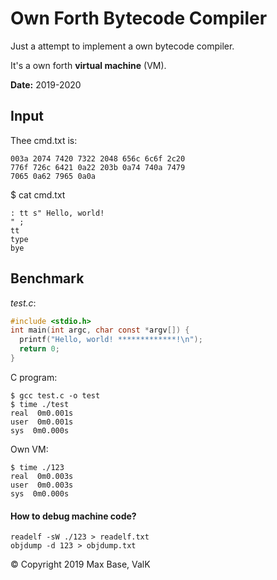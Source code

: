 # Own Forth Bytecode Compiler

Just a attempt to implement a own bytecode compiler.

It's a own forth **virtual machine** (VM).

**Date:** 2019-2020

## Input

Thee cmd.txt is:

```
003a 2074 7420 7322 2048 656c 6c6f 2c20
776f 726c 6421 0a22 203b 0a74 740a 7479
7065 0a62 7965 0a0a
```

$ cat cmd.txt 

```
: tt s" Hello, world!
" ;
tt
type
bye
```

## Benchmark

_test.c_:
```c
#include <stdio.h>
int main(int argc, char const *argv[]) {
  printf("Hello, world! *************!\n");
  return 0;
}
```

C program:

```
$ gcc test.c -o test
$ time ./test
real  0m0.001s
user  0m0.001s
sys  0m0.000s
```

Own VM:

```
$ time ./123
real  0m0.003s
user  0m0.003s
sys  0m0.000s
```
#### How to debug machine code?

```
readelf -sW ./123 > readelf.txt
objdump -d 123 > objdump.txt
```

© Copyright 2019 Max Base, ValK
